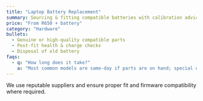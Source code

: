 ```yaml
---
title: "Laptop Battery Replacement"
summary: Sourcing & fitting compatible batteries with calibration advice.
price: "From R650 + battery"
category: "Hardware"
bullets:
  - Genuine or high-quality compatible parts
  - Post-fit health & charge checks
  - Disposal of old battery
faqs:
  - q: "How long does it take?"
    a: "Most common models are same-day if parts are on hand; special orders typically 2–3 days."
---
```


We use reputable suppliers and ensure proper fit and firmware compatibility where required.

